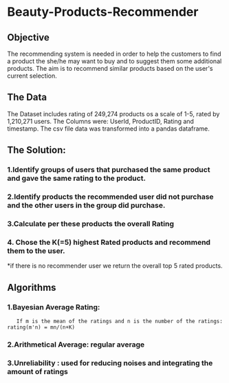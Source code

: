 # Beauty-Products-Recommender
## Objective
The recommending system is needed in order to help the customers to find a product the she/he may want to buy and to suggest them some additional products. 
The aim is to recommend similar products based on the user's current selection.
## The Data
The Dataset includes rating of 249,274 products os a scale of 1-5, rated by 1,210,271 users.
The Columns were:
UserId, ProductID, Rating and timestamp.
The csv file data was transformed into a pandas dataframe.
## The Solution:
### 1.Identify groups of users that purchased the same product and gave the same rating to the product.
### 2.Identify products the recommended user did not purchase  and the other users in the group did purchase.
### 3.Calculate per these products the overall Rating 
### 4. Chose the K(=5) highest Rated products and recommend them to the user.
*if there is no recommender user we return the overall top 5 rated products.
## Algorithms
### 1.Bayesian Average Rating: 
       If m is the mean of the ratings and n is the number of the ratings: rating(m'n) = mn/(n+K)
### 2.Arithmetical Average: regular average
### 3.Unreliability : used for reducing noises and integrating the amount of ratings
